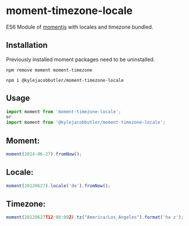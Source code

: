 # moment-timezone-locale

ES6 Module of [momentjs](https://github.com/moment/moment) with locales and timezone bundled.


## Installation

Previously installed moment packages need to be uninstalled.

```
npm remove moment moment-timezone

```
```
npm i @kylejacobbutler/moment-timezone-locale
```

## Usage

```javascript
import moment from 'moment-timezone-locale';
or
import moment from '@kylejacobbutler/moment-timezone-locale';
```

## Moment:

```javascript
moment(2014-06-27).fromNow();
```

## Locale:

```javascript
moment(20120627).locale('de').fromNow();
```

## Timezone:

```javascript
moment(20120627T12:00:00Z).tz("America/Los_Angeles").format('ha z');
```


